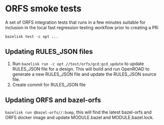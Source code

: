 # ORFS smoke tests

A set of ORFS integration tests that runs in a few minutes suitable for inclusion in the local fast regression testing workflow prior to creating a PR:

    bazelisk test -c opt ...

## Updating RULES_JSON files

1. Run `bazelisk run -c opt //test/orfs/gcd:gcd_update` to update RULES_JSON file for a design. This will build and run OpenROAD to generate a new RULES_JSON file and update the RULES_JSON source file.
2. Create commit for RULES_JSON file

## Updating ORFS and bazel-orfs

`bazelisk run @bazel-orfs//:bump`, this will find the latest bazel-orfs and ORFS docker image and update MODULE.bazel and MODULE.bazel.lock.
